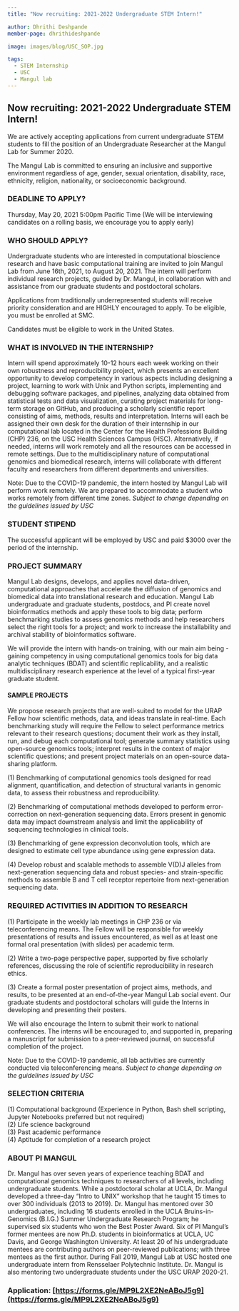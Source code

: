 ```yaml
---
title: "Now recruiting: 2021-2022 Undergraduate STEM Intern!"

author: Dhrithi Deshpande
member-page: dhrithideshpande

image: images/blog/USC_SOP.jpg

tags:
  - STEM Internship
  - USC
  - Mangul lab
---
```


## Now recruiting: 2021-2022 Undergraduate STEM Intern!
 
We are actively accepting applications from current undergraduate STEM students to fill the position of an Undergraduate Researcher at the Mangul Lab for Summer 2020.

The Mangul Lab is committed to ensuring an inclusive and supportive environment regardless of age, gender, sexual orientation, disability, race, ethnicity, religion, nationality, or socioeconomic background.

### DEADLINE TO APPLY?
Thursday, May 20, 2021 5:00pm Pacific Time
(We will be interviewing candidates on a rolling basis, we encourage you to apply early)

### WHO SHOULD APPLY?
Undergraduate students who are interested in computational bioscience research and have basic computational training are invited to join Mangul Lab from June 16th, 2021, to August 20, 2021. The intern will perform individual research projects, guided by Dr. Mangul, in collaboration with and assistance from our graduate students and postdoctoral scholars. 

Applications from traditionally underrepresented students will receive priority consideration and are HIGHLY encouraged to apply. To be eligible, you must be enrolled at SMC.

Candidates must be eligible to work in the United States. 

### WHAT IS INVOLVED IN THE INTERNSHIP?
Intern will spend approximately 10-12 hours each week working on their own robustness and reproducibility project, which presents an excellent opportunity to develop competency in various aspects including designing a project, learning to work with Unix and Python scripts, implementing and debugging software packages, and pipelines, analyzing data obtained from statistical tests and data visualization, curating project materials for long-term storage on GitHub, and producing a scholarly scientific report consisting of aims, methods, results and interpretation. Interns will each be assigned their own desk for the duration of their internship in our computational lab located in the Center for the Health Professions Building (CHP) 236, on the USC Health Sciences Campus (HSC). Alternatively, if needed, interns will work remotely and all the resources can be accessed in remote settings. Due to the multidisciplinary nature of computational genomics and biomedical research, interns will collaborate with different faculty and researchers from different departments and universities. 
 
Note: Due to the COVID-19 pandemic, the intern hosted by Mangul Lab will perform work remotely.  We are prepared to accommodate a student who works remotely from different time zones. *Subject to change depending on the guidelines issued by USC*

### STUDENT STIPEND

The successful applicant will be employed by USC and paid $3000 over the period of the internship. 

### PROJECT SUMMARY

Mangul Lab designs, develops, and applies novel data-driven, computational approaches that accelerate the diffusion of genomics and biomedical data into translational research and education. Mangul Lab undergraduate and graduate students, postdocs, and PI create novel bioinformatics methods and apply these tools to big data; perform benchmarking studies to assess genomics methods and help researchers select the right tools for a project; and work to increase the installability and archival stability of bioinformatics software.

We will provide the intern with hands-on training, with our main aim being - gaining competency in using computational genomics tools for big data analytic techniques (BDAT) and scientific replicability, and a realistic multidisciplinary research experience at the level of a typical first-year graduate student.

#### SAMPLE PROJECTS

We propose research projects that are well-suited to model for the URAP Fellow how scientific methods, data, and ideas translate in real-time. Each benchmarking study will require the Fellow to select performance metrics relevant to their research questions; document their work as they install, run, and debug each computational tool; generate summary statistics using open-source genomics tools; interpret results in the context of major scientific questions; and present project materials on an open-source data-sharing platform. 

(1) Benchmarking of computational genomics tools designed for read alignment, quantification, and detection of structural variants in genomic data, to assess their robustness and reproducibility. <br/>

(2) Benchmarking of computational methods developed to perform error-correction on next-generation sequencing data. Errors present in genomic data may impact downstream analysis and limit the applicability of sequencing technologies in clinical tools. <br/>

(3) Benchmarking of gene expression deconvolution tools, which are designed to estimate cell type abundance using gene expression data. <br/>

(4) Develop robust and scalable methods to assemble V(D)J alleles from next-generation sequencing data and robust species- and strain-specific methods to assemble B and T cell receptor repertoire from next-generation sequencing data.

### REQUIRED ACTIVITIES IN ADDITION TO RESEARCH

(1) Participate in the weekly lab meetings in CHP 236 or via teleconferencing means. The Fellow will be responsible for weekly presentations of results and issues encountered, as well as at least one formal oral presentation (with slides) per academic term. <br/>

(2) Write a two-page perspective paper, supported by five scholarly references, discussing the role of scientific reproducibility in research ethics. <br/>

(3) Create a formal poster presentation of project aims, methods, and results, to be presented at an end-of-the-year Mangul Lab social event. Our graduate students and postdoctoral scholars will guide the Interns in developing and presenting their posters. <br/>

We will also encourage the Intern to submit their work to national conferences. The interns will be encouraged to, and supported in, preparing a manuscript for submission to a peer-reviewed journal, on successful completion of the project.

Note: Due to the COVID-19 pandemic, all lab activities are currently conducted via teleconferencing means. *Subject to change depending on the guidelines issued by USC*

### SELECTION CRITERIA

(1) Computational background (Experience in Python, Bash shell scripting, Jupyter Notebooks preferred but not required) <br/>
(2) Life science background <br/>
(3) Past academic performance <br/> 
(4) Aptitude for completion of a research project

### ABOUT PI MANGUL

Dr. Mangul has over seven years of experience teaching BDAT and computational genomics techniques to researchers of all levels, including undergraduate students. While a postdoctoral scholar at UCLA, Dr. Mangul developed a three-day “Intro to UNIX” workshop that he taught 15 times to over 300 individuals (2013 to 2019). Dr. Mangul has mentored over 30 undergraduates, including 16 students enrolled in the UCLA Bruins-in-Genomics (B.I.G.) Summer Undergraduate Research Program; he supervised six students who won the Best Poster Award. Six of PI Mangul’s former mentees are now Ph.D. students in bioinformatics at UCLA, UC Davis, and George Washington University. At least 20 of his undergraduate mentees are contributing authors on peer-reviewed publications; with three mentees as the first author. During Fall 2019, Mangul Lab at USC hosted one undergraduate intern from Rensselaer Polytechnic Institute. Dr. Mangul is also mentoring two undergraduate students under the USC URAP 2020-21. 
 
### Application: [https://forms.gle/MP9L2XE2NeABoJ5g9](https://forms.gle/MP9L2XE2NeABoJ5g9)
